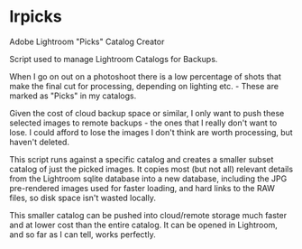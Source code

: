 # lrpicks
Adobe Lightroom "Picks" Catalog Creator

Script used to manage Lightroom Catalogs for Backups.

When I go on out on a photoshoot there is a low percentage of shots that make the final cut for processing, depending on lighting etc. - These are marked as "Picks" in my catalogs.

Given the cost of cloud backup space or similar, I only want to push these selected images to remote backups - the ones that I really don't want to lose. I could afford to lose the images I don't think are worth processing, but haven't deleted.

This script runs against a specific catalog and creates a smaller subset catalog of just the picked images. It copies most (but not all) relevant details from the Lightroom sqlite database into a new database, including the JPG pre-rendered images used for faster loading, and hard links to the RAW files, so disk space isn't wasted locally.

This smaller catalog can be pushed into cloud/remote storage much faster and at lower cost than the entire catalog. It can be opened in Lightroom, and so far as I can tell, works perfectly.
